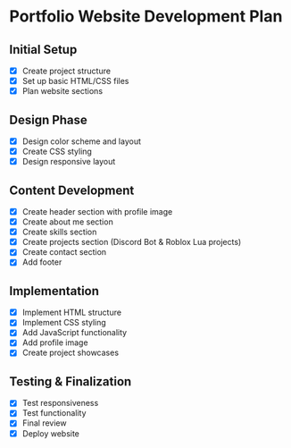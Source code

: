 # Portfolio Website Development Plan

## Initial Setup
- [x] Create project structure
- [x] Set up basic HTML/CSS files
- [x] Plan website sections

## Design Phase
- [x] Design color scheme and layout
- [x] Create CSS styling
- [x] Design responsive layout

## Content Development
- [x] Create header section with profile image
- [x] Create about me section
- [x] Create skills section
- [x] Create projects section (Discord Bot & Roblox Lua projects)
- [x] Create contact section
- [x] Add footer

## Implementation
- [x] Implement HTML structure
- [x] Implement CSS styling
- [x] Add JavaScript functionality
- [x] Add profile image
- [x] Create project showcases

## Testing & Finalization
- [x] Test responsiveness
- [x] Test functionality
- [x] Final review
- [x] Deploy website